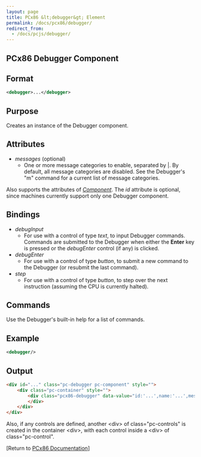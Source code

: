 ```yaml
---
layout: page
title: PCx86 &lt;debugger&gt; Element
permalink: /docs/pcx86/debugger/
redirect_from:
  - /docs/pcjs/debugger/
---
```


PCx86 Debugger Component
---

Format
---
```xml
<debugger>...</debugger>
```

Purpose
---
Creates an instance of the Debugger component.

Attributes
---
* *messages* (optional)
	* One or more message categories to enable, separated by |. By default, all message categories are disabled.
	See the Debugger's "m" command for a current list of message categories.

Also supports the attributes of *[Component](/docs/pcx86/component/)*. The *id* attribute is optional, since machines
currently support only one Debugger component.

Bindings
---
* *debugInput*
	* For use with a control of type *text*, to input Debugger commands.  Commands are submitted to the Debugger
	when either the **Enter** key is pressed or the *debugEnter* control (if any) is clicked.
* *debugEnter*
	* For use with a control of type *button*, to submit a new command to the Debugger (or resubmit the last command).
* *step*
	* For use with a control of type *button*, to step over the next instruction (assuming the CPU is currently halted).

Commands
---
Use the Debugger's built-in help for a list of commands.

Example
---
```xml
<debugger/>
```

Output
---
```html
<div id="..." class="pc-debugger pc-component" style="">
    <div class="pc-container" style="">
        <div class="pcx86-debugger" data-value="id:'...',name:'...',messages:'...'">
        </div>
    </div>
</div>
```

Also, if any controls are defined, another &lt;div&gt; of class="pc-controls" is created in the container &lt;div&gt;,
with each control inside a &lt;div&gt; of class="pc-control".

[Return to [PCx86 Documentation](..)]
